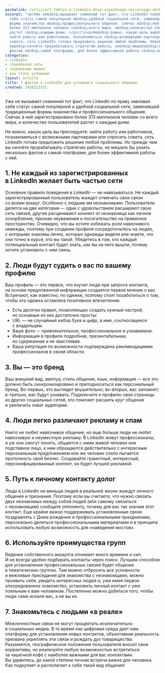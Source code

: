 ```yaml
---
permalink: /article/7-faktov-o-linkedin-dlya-uspeshnogo-socialnogo-obshcheniya
excerpt: "<p>Уже не&nbsp;вызывает сомнений тот факт, что LinkedIn по&nbsp;праву завоевал
  себе статус самой популярной и&nbsp;удобной социальной сети, заменившей традиционные
  формы знакомства и&nbsp;профессионального общения. Сейчас в&nbsp;ней зарегистрировано
  более 313 миллионов человек со&nbsp;всего мира, и&nbsp;количество пользователей
  растет с&nbsp;каждым днем. </p>\r\n<p>Не&nbsp;важно, какую цель вы&nbsp;преследуете:
  найти работу или работников, познакомиться с&nbsp;возможными партнерами или спросить
  совета, сеть LinkedIn готова предложить решение любой проблемы. Но&nbsp;прежде чем
  вы&nbsp;начнёте прорабатывать стратегию работы, не&nbsp;мешало&nbsp;бы узнать несколько
  фактов о&nbsp;самой платформе, для более эффективной работы с&nbsp;ней.</p>"
categories:
- linkedin
- социальная сеть
- социальные медиа
- как стать успешным
layout: article
title: 7 фактов о LinkedIn для успешного социального общения
created: 1428323321
---
```

Уже не вызывает сомнений тот факт, что LinkedIn по праву завоевал себе статус самой популярной и удобной социальной сети, заменившей традиционные формы знакомства и профессионального общения. Сейчас в ней зарегистрировано более 313 миллионов человек со всего мира, и количество пользователей растет с каждым днем.

Не важно, какую цель вы преследуете: найти работу или работников, познакомиться с возможными партнерами или спросить совета, сеть LinkedIn готова предложить решение любой проблемы. Но прежде чем вы начнёте прорабатывать стратегию работы, не мешало бы узнать несколько фактов о самой платформе, для более эффективной работы с ней.

## 1. Не каждый из зарегистрированных в LinkedIn желает быть частью сети ##

Основное правило поведения в LinkedIn — не навязываться. Не каждый зарегистрированный пользователь жаждет отмечать свои связи со всеми вокруг. Особенно с людьми им незнакомыми. Пользователи делятся на две категории — одни с удовольствием расширяют свою сеть связей, другие расценивают коннект от незнакомца как личное оскорбление, признак неуважения и посягательство на приватное пространство. Очевидно, что вы хотите избежать роли навязчивого невежды, поэтому при создании профиля сосредоточьтесь на людях, с которыми знакомы лично, которых однажды видели или знаете, что они точно в курсе, кто вы такой. Убедитесь в том, кто каждый потенциальный контакт будет знать, как вы на него вышли, почему хотите установить с ним связь.

## 2. Люди будут судить о вас по вашему профилю ##

Ваш профиль — это первое, что изучат люди при запросе контакта, на основе предложенной информации создается первое мнение о вас. Встречают, как известно, по одежке, поэтому стоит позаботиться о том, чтобы эта одежка оставляла позитивное впечатление.

 *  Есть десятки правил, позволяющих создать нужный настрой, но основные из них достаточно просты:
 *  URL — не случайный набор букв и цифр, а имя, соотносящееся с владельцем.
 *  Ваше фото — привлекательное, профессиональное и узнаваемое.
 *  Информация в профиле подробная, презентабельная, но сдержанная и не хвастливая.
 *  Ваша репутация по возможности подтверждена рекомендациями профессионалов в своей области.

## 3. Вы — это бренд ##

Ваш внешний вид, амплуа, стиль общения, язык, информация — все это должно быть синхронизировано и преподноситься как персональный бренд. Во-первых, это выглядит внушительно; во-вторых, вас запомнят; в-третьих, вас будут узнавать. Подключите к профилю свои страницы из других социальных сетей, это поможет расшить круг общения и увеличить охват аудитории.

## 4. Люди легко различают рекламу и спам ##

Никто не любит навязчивое общение, но еще больше люди не любят навязчивую и неуместную рекламу. В LinkedIn живут профессионалы, и уж они смогут понять, общается с ними живой человек или подставное лицо, к ним обращаются действительно с интересным персональным предложением или же человек слепо пытается протолкнуть свой бизнес. Создавайте грамотный, интересный, персонифицированный контент, он будет лучшей рекламой.

## 5. Путь к личному контакту долог ##

Люди в LinkedIn не меньше людей в реальной жизни жаждут личного общения и признания. Поэтому если вы считаете, что нужно связать двух незнакомых между собой людей (или самому связаться с незнакомцем) сообщите оппоненту, почему для вас так значим этот контакт. Еще крайне важно поддерживать установленные связи: поздравлять с Днем рождения и профессиональными праздниками, персонально делиться профессиональными материалами и в принципе использовать любую возможность для «наведения мостов».

## 6. Используйте преимущества групп ##

Ведение собственного аккаунта отнимает много времени и сил. И не всегда удобно подбирать контакты через поиск. Лучшим способом для установления профессиональных связей будет общение в тематических группах. Там можно отбросить все условности и вежливые приседания для знакомства с незнакомцами, можно проявить себя, увидеть интересных людей и, уже имея первое опосредованное знакомство, установить личный контакт с уже лояльным к вам человеком. Постепенно можно добиться того, чтобы люди сами искали вас, а не вы их.

## 7. Знакомьтесь с людьми «в реале» ##

Межличностные связи не могут процветать исключительно в социальных медиа. В то время как цифровая среда дает нам платформу для установления новых контактов, объективная реальность призвана укреплять эти связи и рождать дух товарищества. Разумеется, географическое положение пользователя вносит свои коррективы, но реализуйте любую возможностью встретиться за чашечкой кофе с наиболее важными для вас контактами. Вы удивитесь, до какой степени личная встреча важна для человека. Как подкупает и располагает к себе такой вид общения!
